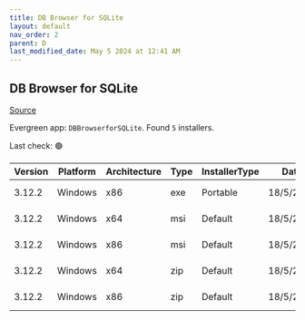 ```yaml
---
title: DB Browser for SQLite
layout: default
nav_order: 2
parent: D
last_modified_date: May 5 2024 at 12:41 AM
---
```


## DB Browser for SQLite

[Source](https://sqlitebrowser.org/)

Evergreen app: `DBBrowserforSQLite`. Found `5` installers.

Last check: 🟢

| Version | Platform | Architecture | Type | InstallerType | Date      | Size     | URI                                                                                                                                                                                                                                                            |
| ------- | -------- | ------------ | ---- | ------------- | --------- | -------- | -------------------------------------------------------------------------------------------------------------------------------------------------------------------------------------------------------------------------------------------------------------- |
| 3.12.2  | Windows  | x86          | exe  | Portable      | 18/5/2021 | 25348656 | [https://github.com/sqlitebrowser/sqlitebrowser/releases/download/v3.12.2/SQLiteDatabaseBrowserPortable_3.12.2_English.paf.exe](https://github.com/sqlitebrowser/sqlitebrowser/releases/download/v3.12.2/SQLiteDatabaseBrowserPortable_3.12.2_English.paf.exe) |
| 3.12.2  | Windows  | x64          | msi  | Default       | 18/5/2021 | 18038784 | [https://github.com/sqlitebrowser/sqlitebrowser/releases/download/v3.12.2/DB.Browser.for.SQLite-3.12.2-win64.msi](https://github.com/sqlitebrowser/sqlitebrowser/releases/download/v3.12.2/DB.Browser.for.SQLite-3.12.2-win64.msi)                             |
| 3.12.2  | Windows  | x86          | msi  | Default       | 18/5/2021 | 15761408 | [https://github.com/sqlitebrowser/sqlitebrowser/releases/download/v3.12.2/DB.Browser.for.SQLite-3.12.2-win32.msi](https://github.com/sqlitebrowser/sqlitebrowser/releases/download/v3.12.2/DB.Browser.for.SQLite-3.12.2-win32.msi)                             |
| 3.12.2  | Windows  | x64          | zip  | Default       | 18/5/2021 | 20446868 | [https://github.com/sqlitebrowser/sqlitebrowser/releases/download/v3.12.2/DB.Browser.for.SQLite-3.12.2-win64.zip](https://github.com/sqlitebrowser/sqlitebrowser/releases/download/v3.12.2/DB.Browser.for.SQLite-3.12.2-win64.zip)                             |
| 3.12.2  | Windows  | x86          | zip  | Default       | 18/5/2021 | 17811551 | [https://github.com/sqlitebrowser/sqlitebrowser/releases/download/v3.12.2/DB.Browser.for.SQLite-3.12.2-win32.zip](https://github.com/sqlitebrowser/sqlitebrowser/releases/download/v3.12.2/DB.Browser.for.SQLite-3.12.2-win32.zip)                             |
